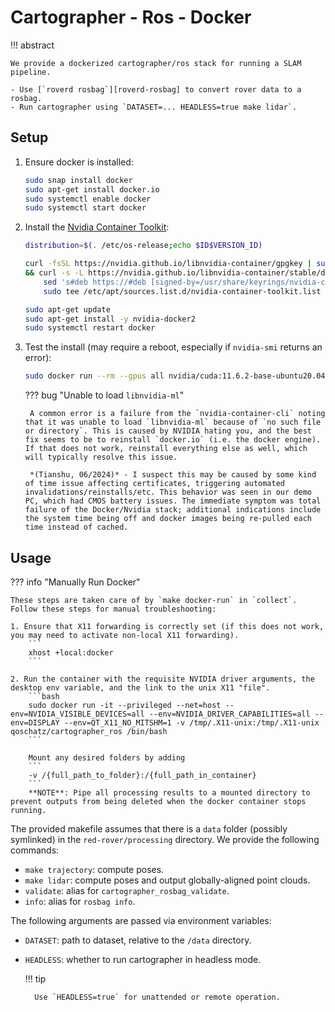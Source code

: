 # Cartographer - Ros - Docker

!!! abstract

    We provide a dockerized cartographer/ros stack for running a SLAM pipeline.

    - Use [`roverd rosbag`][roverd-rosbag] to convert rover data to a rosbag.
    - Run cartographer using `DATASET=... HEADLESS=true make lidar`.

## Setup

1. Ensure docker is installed:
    ```bash
    sudo snap install docker
    sudo apt-get install docker.io
    sudo systemctl enable docker
    sudo systemctl start docker
    ```

2. Install the [Nvidia Container Toolkit](https://docs.nvidia.com/datacenter/cloud-native/container-toolkit/latest/install-guide.html):
    ```bash
    distribution=$(. /etc/os-release;echo $ID$VERSION_ID)  

    curl -fsSL https://nvidia.github.io/libnvidia-container/gpgkey | sudo gpg --dearmor -o /usr/share/keyrings/nvidia-container-toolkit-keyring.gpg \
    && curl -s -L https://nvidia.github.io/libnvidia-container/stable/deb/nvidia-container-toolkit.list | \
        sed 's#deb https://#deb [signed-by=/usr/share/keyrings/nvidia-container-toolkit-keyring.gpg] https://#g' | \
        sudo tee /etc/apt/sources.list.d/nvidia-container-toolkit.list

    sudo apt-get update
    sudo apt-get install -y nvidia-docker2  
    sudo systemctl restart docker  
    ```

3. Test the install (may require a reboot, especially if `nvidia-smi` returns an error):
    ```sh
    sudo docker run --rm --gpus all nvidia/cuda:11.6.2-base-ubuntu20.04 nvidia-smi
    ```

    ??? bug "Unable to load `libnvidia-ml`"

        A common error is a failure from the `nvidia-container-cli` noting that it was unable to load `libnvidia-ml` because of `no such file or directory`. This is caused by NVIDIA hating you, and the best fix seems to be to reinstall `docker.io` (i.e. the docker engine). If that does not work, reinstall everything else as well, which will typically resolve this issue.

        *(Tianshu, 06/2024)* - I suspect this may be caused by some kind of time issue affecting certificates, triggering automated invalidations/reinstalls/etc. This behavior was seen in our demo PC, which had CMOS battery issues. The immediate symptom was total failure of the Docker/Nvidia stack; additional indications include the system time being off and docker images being re-pulled each time instead of cached.

## Usage

??? info "Manually Run Docker"

    These steps are taken care of by `make docker-run` in `collect`. Follow these steps for manual troubleshooting:

    1. Ensure that X11 forwarding is correctly set (if this does not work, you may need to activate non-local X11 forwarding).
        ```
        xhost +local:docker
        ```

    2. Run the container with the requisite NVIDIA driver arguments, the desktop env variable, and the link to the unix X11 "file". 
        ```bash
        sudo docker run -it --privileged --net=host --env=NVIDIA_VISIBLE_DEVICES=all --env=NVIDIA_DRIVER_CAPABILITIES=all --env=DISPLAY --env=QT_X11_NO_MITSHM=1 -v /tmp/.X11-unix:/tmp/.X11-unix qoschatz/cartographer_ros /bin/bash
        ```

        Mount any desired folders by adding
        ```
        -v /{full_path_to_folder}:/{full_path_in_container}
        ```
        **NOTE**: Pipe all processing results to a mounted directory to prevent outputs from being deleted when the docker container stops running.

The provided makefile assumes that there is a `data` folder (possibly symlinked) in the `red-rover/processing` directory. We provide the following commands:

- `make trajectory`: compute poses.
- `make lidar`: compute poses and output globally-aligned point clouds.
- `validate`: alias for `cartographer_rosbag_validate`.
- `info`: alias for `rosbag info`.

The following arguments are passed via environment variables:

- `DATASET`: path to dataset, relative to the `/data` directory.
- `HEADLESS`: whether to run cartographer in headless mode.

    !!! tip

        Use `HEADLESS=true` for unattended or remote operation.
